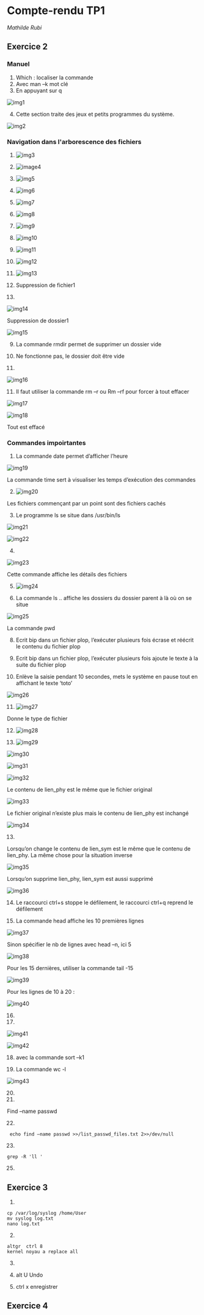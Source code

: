# Compte-rendu TP1
*Mathilde Rubi*

## Exercice 2 

### Manuel
1.	Which : localiser la commande
2.	Avec man –k mot clé
3.	En appuyant sur q

![img1](image/image1.png)
 
4.	 Cette section traite des jeux et petits programmes du système.

![img2](image/image2.png)
 
 
### Navigation dans l'arborescence des fichiers

1.	 ![img3](image/image3.png)
2.	 ![image4](image/image4.png)
3.	 ![img5](image/image5.png)
4.	 ![img6](image/image6.png)
5.	 ![img7](image/image7.png)
6.	 ![img8](image/image8.png)
7.	 ![img9](image/image9.png)
8.	 ![img10](image/image10.png)
9.	 ![img11](image/image11.png)
10.	 ![img12](image/image12)
11.	 ![img13](image/image13.png)
 
8.	Suppression de fichier1
9.	
 ![img14](image/image14/png)
 
Suppression de dossier1

 ![img15](image/image15.png)

9.	La commande rmdir permet de supprimer un dossier vide

10.	Ne fonctionne pas, le dossier doit être vide
11.	
 ![img16](image/image16.png)
 
11.	Il faut utiliser la commande rm –r ou Rm –rf pour forcer à tout effacer

 ![img17](image/image17.png)
 
 ![img18](image/image18.png)
 
Tout est effacé

### Commandes impoirtantes

1.	La commande date permet d’afficher l’heure

 ![img19](image/image19.png)
 
La commande time sert à visualiser les temps d’exécution des commandes

2.	 ![img20](image/image20.png)

Les fichiers commençant par un point sont des fichiers cachés

3.	Le programme ls se situe dans /usr/bin/ls

  ![img21](image/image21.png)
  
  ![img22](image/image22.png)
  
4.
![img23](image/image23.png)

Cette commande affiche les détails des fichiers

5.	 ![img24](image/image24.png)

6.	La commande ls .. affiche les dossiers du dossier parent à là où on se situe

![img25](image/image25.png)

La commande pwd

8.	Ecrit bip dans un fichier plop, l’exécuter plusieurs fois écrase et réécrit le contenu du fichier plop

9.	Ecrit bip dans un fichier plop, l’exécuter plusieurs fois ajoute le texte à la suite du fichier plop

10.	Enlève la saisie pendant 10 secondes, mets le système en pause tout en affichant le texte ‘toto’

![img26](image/image26.png)
 
11.	 ![img27](image/image27.png)

Donne le type de fichier

12.	 ![img28](image/image28.png)

13.	 ![img29](image/image29.png)

![img30](imagr/image30.png)

![img31](image/imag31.png)

![img32](image/image32.png)

Le contenu de lien_phy est le même que le fichier original

 ![img33](image/image33.png)
 
Le fichier original n’existe plus mais le contenu de lien_phy est inchangé

![img34](image/image34.png)

13.	 
Lorsqu’on change le contenu de lien_sym est le même que le contenu de lien_phy.
La même chose pour la situation inverse

![img35](image/image35.png)

Lorsqu’on supprime lien_phy, lien_sym est aussi supprimé

![img36](image/image36.png)

14.	Le raccourci ctrl+s stoppe le défilement, le raccourci ctrl+q reprend le défilement

15.	La commande head affiche les 10 premières lignes

![img37](image/image37.png)
 
 
Sinon spécifier le nb de lignes avec head –n, ici 5

![img38](image/image38.png)

Pour les 15 dernières, utiliser la commande tail -15

![img39](image/image39.png)

Pour les lignes de 10 à 20 : 

![img40](image/image40.png)

16.
17.  
![img41](image/image41.png)

![img42](image/image42.png)

18. avec la commande sort –k1

19. La commande wc -l 

![img43](image/imagfe43.png)

20. 
21. 
Find –name passwd

22.
```
 echo find –name passwd >>/list_passwd_files.txt 2>>/dev/null
 ```
 
23.
```
grep -R 'll '
```

25. 

## Exercice 3
1.
```
cp /var/log/syslog /home/User
mv syslog log.txt
nano log.txt
```

2.
```
altgr  ctrl 8
kernel noyau a replace all
```

 3.
 
4. alt U Undo
5. ctrl x enregistrer

## Exercice 4 
